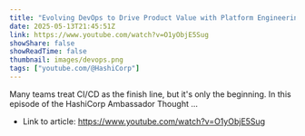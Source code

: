 ```yaml
---
title: "Evolving DevOps to Drive Product Value with Platform Engineering"
date: 2025-05-13T21:45:51Z
link: https://www.youtube.com/watch?v=O1yObjE5Sug
showShare: false
showReadTime: false
thumbnail: images/devops.png
tags: ["youtube.com/@HashiCorp"]
---
```

Many teams treat CI/CD as the finish line, but it's only the beginning. In this episode of the HashiCorp Ambassador Thought ...

- Link to article: https://www.youtube.com/watch?v=O1yObjE5Sug